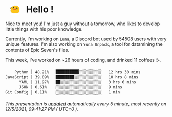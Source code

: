 <h1>   <img src="./spoink.gif" style="vertical-align:middle;" width="30px">   Hello ! </h1>

Nice to meet you! I'm just a guy without a tomorrow, who likes to develop little things with his poor knowledge.

Currently, I'm working on <a href='https://github.com/Asgarrrr/Luna'>`Luna`</a>, a Discord bot used by 54508 users with very unique features. I'm also working on `Yuna Unpack`, a tool for datamining the contents of Epic Seven's files.

This week, I've worked on ~26 hours of coding, and drinked 11 coffees ☕.

```
    Python │ 48.21%   ██████████░░░░░░░░░░   12 hrs 30 mins
JavaScript │ 39.09%   ████████░░░░░░░░░░░░   10 hrs 8 mins
      YAML │ 11.97%   ██░░░░░░░░░░░░░░░░░░   3 hrs 6 mins
      JSON │ 0.61%    ░░░░░░░░░░░░░░░░░░░░   9 mins
Git Config │ 0.11%    ░░░░░░░░░░░░░░░░░░░░   1 min
```

###### This presentation is [updated](https://github.com/Asgarrrr) automatically every 5 minute, most recently on 12/5/2021, 09:41:27 PM ( UTC±0 ).